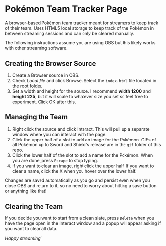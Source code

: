 # Pok&eacute;mon Team Tracker Page

A browser-based Pok&eacute;mon team tracker meant for streamers to keep track of their team. Uses HTML5 local storage to keep track of the Pok&eacute;mon in between streaming sessions and can only be cleared manually.

The following instructions assume you are using OBS but this likely works with other streaming software.

## Creating the Browser Source

1. Create a Browser source in OBS.
2. Check *Local file* and click Browse. Select the `index.html` file located in the root folder.
3. Set a width and height for the source. I recommend **width 1200** and **height 225**, but it will scale to whatever size you set so feel free to experiment. Click OK after this.

## Managing the Team

1. Right click the source and click Interact. This will pull up a separate window where you can interact with the page.
2. Click the upper half of a slot to add an image for the Pok&eacute;mon. GIFs of all Pok&eacute;mon up to Sword and Shield's release are in the `gif` folder of this repo.
3. Click the lower half of the slot to add a name for the Pok&eacute;mon. When you are done, press `Escape` to stop typing.
4. If you want to clear an image, right click the upper half. If you want to clear a name, click the X when you hover over the lower half.

Changes are saved automatically as you go and persist even when you close OBS and return to it, so no need to worry about hitting a save button or anything like that!

## Clearing the Team

If you decide you want to start from a clean slate, press `Delete` when you have the page open in the Interact window and a popup will appear asking if you want to clear all data.

*Happy streaming!*